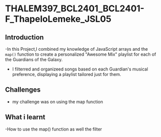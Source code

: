 # THALEM397_BCL2401_BCL2401-F_ThapeloLemeke_JSL05


## Introduction

-In this Project,I combined my knowledge of JavaScript arrays and the `map()` function to create a personalized "Awesome Mix" playlist for each of the Guardians of the Galaxy.
- I filterred and organizeed songs based on each Guardian's musical preference, displaying a playlist tailored just for them.

## Challenges

- my challenge was on using the map function 

## What i learnt

-How to use the map() function as well the filter